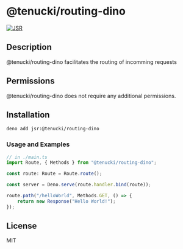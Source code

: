 # @tenucki/routing-dino

[![JSR](https://jsr.io/@tenucki/routing-dino)](https://jsr.io/@tenucki/routing-dino)

## Description

@tenucki/routing-dino facilitates the routing of incomming requests

## Permissions

@tenucki/routing-dino does not require any additional permissions.

## Installation

```bash
deno add jsr:@tenucki/routing-dino
```

### Usage and Examples

```ts
// in ./main.ts
import Route, { Methods } from "@tenucki/routing-dino";

const route: Route = Route.route();

const server = Deno.serve(route.handler.bind(route));

route.path("/helloWorld", Methods.GET, () => {
    return new Response("Hello World!");
});
```

## License

MIT
